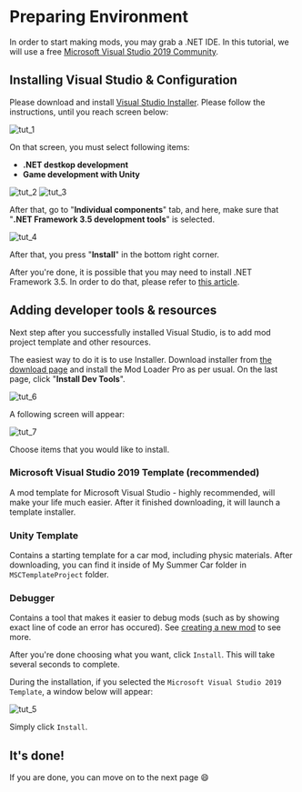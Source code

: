 # Preparing Environment

In order to start making mods, you may grab a .NET IDE. In this tutorial, we will use a free [Microsoft Visual Studio 2019 Community](https://visualstudio.microsoft.com/vs/community/).

## Installing Visual Studio & Configuration

Please download and install [Visual Studio Installer](https://visualstudio.microsoft.com/vs/community/). Please follow the instructions, until you reach screen below:

![tut_1](/PreparingEnvironment/Media/1.png)

On that screen, you must select following items:

- **.NET destkop development**
- **Game development with Unity**

![tut_2](/PreparingEnvironment/Media/2.png)
![tut_3](/PreparingEnvironment/Media/3.png)

After that, go to "**Individual components**" tab, and here, make sure that "**.NET Framework 3.5 development tools**" is selected.

![tut_4](/PreparingEnvironment/Media/4.png)

After that, you press "**Install**" in the bottom right corner.

After you're done, it is possible that you may need to install .NET Framework 3.5. In order to do that, please refer to [this article](https://docs.microsoft.com/en-us/dotnet/framework/install/dotnet-35-windows-10).

## Adding developer tools & resources

Next step after you successfully installed Visual Studio, is to add mod project template and other resources.

The easiest way to do it is to use Installer. Download installer from [the download page](/Download.md) and install the Mod Loader Pro as per usual. On the last page, click "**Install Dev Tools**".

![tut_6](/PreparingEnvironment/Media/6.png)

A following screen will appear:

![tut_7](/PreparingEnvironment/Media/7.png)

Choose items that you would like to install.

### Microsoft Visual Studio 2019 Template (recommended)

A mod template for Microsoft Visual Studio - highly recommended, will make your life much easier. After it finished downloading, it will launch a template installer.

### Unity Template

Contains a starting template for a car mod, including physic materials. After downloading, you can find it inside of My Summer Car folder in `MSCTemplateProject` folder.

### Debugger

Contains a tool that makes it easier to debug mods (such as by showing exact line of code an error has occured). See [creating a new mod](ForCreators/CreatingANewMod?id=optional-automatic-copy-and-start-the-game) to see more.

After you're done choosing what you want, click `Install`. This will take several seconds to complete.

During the installation, if you selected the `Microsoft Visual Studio 2019 Template`, a window below will appear:

![tut_5](/PreparingEnvironment/Media/5.png)

Simply click `Install`.

## It's done!

If you are done, you can move on to the next page 😄
